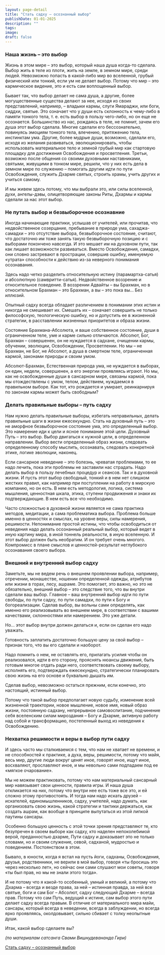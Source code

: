 ```yaml
---
layout: page-detail
title: "Стать садху – осознанный выбор"
publishDate: 01-01-2025
description: ""
tags:
image:
draft: false
---
```


### Наша жизнь – это выбор

Жизнь в этом мире – это выбор, который наша душа когда-то сделала. Выбор жить в теле из плоти, жить на земле, в земном мире, среди людей. Невозможно попасть в какой-либо мир во вселенной, грубый физический или тонкий, если ум не делает выбор. Потому что мир – это кармическое видение, это и есть сам воплощенный выбор. 

Бывает так, что выбор делает не сама душа, а другие, более могущественные существа делают за нее, исходя из своих представлений, например, – владыки кармы, слуги Ямараджи, или боги, сиддхи, святые. Это означает что у души есть склонность к чему-либо в памяти тонкого тела, т. е. есть выбор в пользу чего-либо, но он еще не осознается. Большинство из нас, рождаясь в теле, не помнит, зачем его душа этот выбор сделала. Многие сделали его бессознательно, повинуясь эмоциям тонкого тела, влечению, притяжению тела, инстинктам ума. Другие, более мудрые души, возможно, сделали его, исходя из желания развиваться, эволюционировать, чтобы использовать материальное тело и земной грубый мир как стартовую площадку для достижения Освобождения и просветления. Третьи, возможно после общения со своими духовными наставниками, святыми, живущими в тонком мире, решили, что у них есть дела в земном мире по служению – помогать другим идти по пути Освобождения, служить Дхарме святых, строить храмы, учить других и учиться самому. 

И мы живем здесь потому, что мы выбрали это, или силы вселенной, духи, ангелы-дэвы, олицетворяющие законы Риты, Дхармы и кармы сделали за нас этот выбор. 

### Не путать выбор и безвыборочное осознавние

Иногда начинающие практики, услышав от учителей, или прочитав, что недвойственное созерцание, пребывание в природе ума, сахаджа-самадхи – это отсутствие выбора, безвыборочное состояние, считают, что достаточно им тоже занять такую безвыборочную позицию и с выборами покончено навсегда. И это мешает им на духовном пути, так как лишает возможности развиваться. Вместо Освобождения, самадхи, они словно застревают в прострации, совершив ошибку, именуемую «утрата» способности к действию из-за неверного понимания осознавания. 

Здесь надо четко разделить относительную истину (парамартха-сатья) и абсолютную (самвритти-сатья). Недвойственное воззрение и относительное поведение. В воззрении Адвайты – вы Брахман, но в относительном Брахман – это Брахман, а вы – это пока вы… Без иллюзий. 

Опытный садху всегда обладает различением в понимании этих истин и никогда не смешивает их. Смешать их – означает совершить не только философскую, теологическую ошибку, но и допустить ее в жизненной стратегии, в расставлении жизненных приоритетов и образа жизни. 

Состояние Брахмана-Абсолюта, и ваше собственное состояние, души в ограниченном теле, уме и карме сильно отличаются. Абсолют, Бог, Брахман – совершенен, он не нуждается в садхане, очищении кармы, обучении, эволюции, Освобождении, Просветлении. Но мы – не Брахман, не Бог, не Абсолют, а душа в смертном теле, ограниченная кармой, законами природы и своим умом. 

Абсолют-Брахман, Естественная природа ума, не нуждается в выборах, он един, недели, совершенен, а его энергии проявляясь играют. Но мы, как не освобожденные души в сансарном мире, связаны кармой, пока мы отождествлены с умом, телом, действием, нуждаемся в правильном выборе. Как тот, кто рождается и умирает, реинкарнируя по законам кармы может быть свободным?

### Делать правильные выборы – путь садху

Нам нужно делать правильные выборы, избегать неправильных, делать правильные шаги в жизни ежесекундно. Стать на духовный путь – это не аморфное безвыборочное состояние ума, это определенный выбор. Это намерение иди к цели и ясное понимание этой цели. Духовный Путь – это выбор. Выбор двигаться к нужной цели, в определенном направлении. Выбор вести определенный образ жизни, следовать определенному способу мыслить, осознавать, следовать конкретной этике, логике эволюции, наконец. 

Если сансарное неведение – это болезнь, чреватая проблемами, то ее надо лечить, пока эти проблемы не заставили нас страдать. Надо делать выбор в пользу лечебных процедур и сеансов. Так и в духовной жизни. И пусть этот выбор свободный, тонкий и в нем нет слишком жестких правил, как например при поступлении на работу в мирскую компанию, но он есть. В нем есть методология, логика, система мышления, ценностная шкала, этика, ступени продвижения и знаки их подтверждающие. В нем есть все что необходимо. 

Часто сложностью в духовной жизни является не сама практика методов, медитации, а сама проблематика выбора. Проблема больше именно в ценностях и смыслах, на уровне веры, силы намерения, решимости. Непонимание простой истины, что чтобы освободиться от неведения надо делать осознанный реальный выбор, который ведет в иную картину мира, в иной тоннель реальности, в иную вселенную. И этот выбор должен быть необратим. И он требует очень многого. Компромисс в плане смыслов и ценностей-результат неглубокого осознавания своего выбора. 

### Внешний и внутренний выбор садху

Заметьте, мы не ведем речь о внешнем проявлении выбора, например, отречении, монашестве, ношении определенной одежды, атрибутов или жизни в горах, лесу, ашраме. Это помогает, это важно, но это не обязательно, внешний выбор – это следствие того, что вы внутри сделали ваш выбор. Главное – ваш внутренний выбор идти по пути свободы, по пути садху, по пути самадхи, по пути к Богу и богореализации. Сделав выбор, вы вольны сами определять, как именно его реализовывать во внешнем мире, в соответствии с вашими качествами, склонностями или намерением. Это уже детали. 

Но… этот выбор внутри должен делаться и, если он сделан его надо уважать. 

Готовность заплатить достаточно большую цену за свой выбор – признак того, что вы его сделали и наоборот. 

Надо помнить о нем, не оставлять его, прилагать усилия чтобы он реализовался, идти в его сторону, прояснять нюансы движения, быть готовым многое отдать ради него, соответствовать своему выбору, исполнять его, подтверждать ежесекундно, стратегически планировать свою жизнь на его основе и буквально дышать им. 

Сделав выбор, невозможно остаться прежним, если конечно, это настоящий, истинный выбор. 

Потому что такой выбор предполагает новую судьбу, изменение всей жизненной траектории, новое мышление, новое имя, новый образ жизни, постоянную садхану, непрерывное самовоспитание, подчинение себя вселенским силам мироздания – Богу и Дхарме, активную работу над собой и трансформацию, постепенный выход из неведения к Освобождению. 

### Нехватка решимости и веры в выбор пути садху

И здесь часто мы сталкиваемся с тем, что нам не хватает не времени, и не способностей к практике, а духа, веры, решимости, потому что майя, весь мир, другие люди вокруг ценят иное, говорят иное, ищут иное, восхваляют, прославляют иное, и мы невольно сами подпадаем под ее «мягкое очарование». 

Мы не можем практиковать, потому что нам материальный сансарный мир навязывает свои ценности, правила игры. И наша душа откликается на них, потому что внутри нее есть тоже все это, и ей сложно этому противостоять. И тогда нам надо искать друзей – искателей, единомышленников, садху, учителей, надо думать, как организовать свою жизнь, какой стратегии и тактики держаться, как создать ашрам, как вообще в принципе выпутаться из этой липкой паутины сансары. 

Особенно большую ценность с этой точки зрения представляют те, кто безупречен в своем выборе как садху, кто наделен непоколебимой верой, преданностью дхарме, Пути садху и доказывает это не только словами, но и своим служение, севой, садханой, мудростью и поведением. Постоянством в этом. 

Бывало, в юности, когда я встал на пусть йоги, садханы, Освобождения, друзья, родственники, не верили в мой выбор, говоря «ты бросишь это через несколько лет», но сейчас они сами слушают мои советы, говоря «ты был прав, но мы не знали этого тогда».

И не потому что я какой-то особенный, умный и великий, а потому что Дхарма – всегда и везде права, за ней – истинная правда, за ней все святые, боги и сам Бог – Абсолют, садху следующий Дхарме – всегда прав. Потому что сам Путь, ведущий к истине, сам выбор этого пути делает садху всегда правым. В отличие от материального мира майи, сансары, который всегда в неведении, всегда в заблуждении, но всегда ярко проявляясь, околдовывает, сильно сбивает с толку неопытные души. 

Итак, какой выбор сделаете вы?

_(по материалам сатсанга Свами Вишнудевананда Гири)_

[Стать садху – осознанный выбор](/binaries/file/news/f%5F2816.docx)
